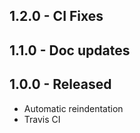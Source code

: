 ## 1.2.0 - CI Fixes

## 1.1.0 - Doc updates

## 1.0.0 - Released
* Automatic reindentation
* Travis CI
